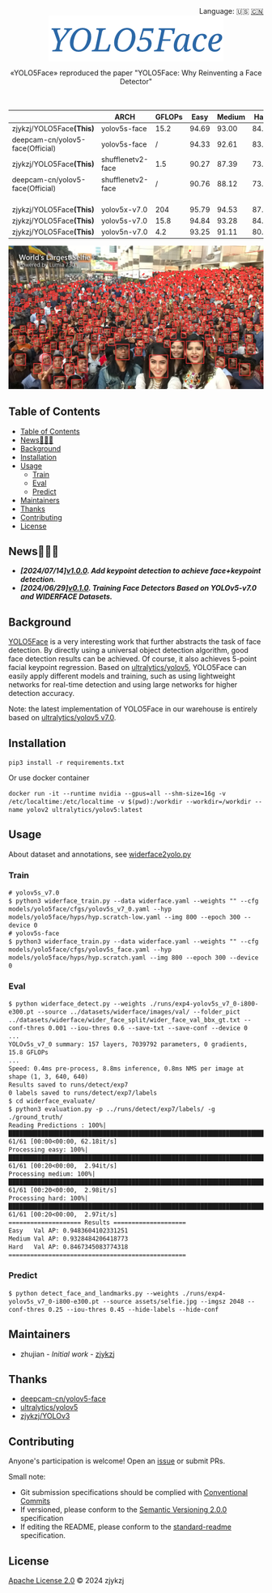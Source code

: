 <div align="right">
  Language:
    🇺🇸
  <a title="Chinese" href="./README.zh-CN.md">🇨🇳</a>
</div>

<div align="center"><a title="" href="https://github.com/zjykzj/YOLO5Face"><img align="center" src="assets/logo/YOLO5Face.png" alt=""></a></div>

<p align="center">
  «YOLO5Face» reproduced the paper "YOLO5Face: Why Reinventing a Face Detector"
<br>
<br>
  <a href="https://github.com/RichardLitt/standard-readme"><img src="https://img.shields.io/badge/standard--readme-OK-green.svg?style=flat-square" alt=""></a>
  <a href="https://conventionalcommits.org"><img src="https://img.shields.io/badge/Conventional%20Commits-1.0.0-yellow.svg" alt=""></a>
  <a href="http://commitizen.github.io/cz-cli/"><img src="https://img.shields.io/badge/commitizen-friendly-brightgreen.svg" alt=""></a>
</p>

<!-- <style type="text/css">
.tg  {border-collapse:collapse;border-spacing:0;}
.tg td{border-color:black;border-style:solid;border-width:1px;font-family:Arial, sans-serif;font-size:14px;
  overflow:hidden;padding:10px 5px;word-break:normal;}
.tg th{border-color:black;border-style:solid;border-width:1px;font-family:Arial, sans-serif;font-size:14px;
  font-weight:normal;overflow:hidden;padding:10px 5px;word-break:normal;}
.tg .tg-zkss{background-color:#FFF;border-color:inherit;color:#333;text-align:center;vertical-align:top}
.tg .tg-vc3l{background-color:#FFF;border-color:inherit;color:#1F2328;text-align:center;vertical-align:top}
.tg .tg-c3ow{border-color:inherit;text-align:center;vertical-align:top}
.tg .tg-fr9f{background-color:#FFF;border-color:inherit;color:#333;font-weight:bold;text-align:center;vertical-align:top}
.tg .tg-jw1t{background-color:#FFF;border-color:inherit;color:#555;font-weight:bold;text-align:center;vertical-align:top}
.tg .tg-7btt{border-color:inherit;font-weight:bold;text-align:center;vertical-align:top}
.tg .tg-9y4h{background-color:#FFF;border-color:inherit;color:#1F2328;text-align:center;vertical-align:middle}
.tg .tg-y5w1{background-color:#FFF;border-color:inherit;color:#00E;font-weight:bold;text-align:center;vertical-align:top}
</style> -->
<table class="tg"><thead>
  <tr>
    <th class="tg-fr9f"></th>
    <th class="tg-fr9f">ARCH</th>
    <th class="tg-fr9f">GFLOPs</th>
    <th class="tg-jw1t">Easy</th>
    <th class="tg-7btt">Medium</th>
    <th class="tg-7btt">Hard</th>
  </tr></thead>
<tbody>
  <tr>
    <td class="tg-y5w1">zjykzj/YOLO5Face<span style="font-weight:700;font-style:normal">(This)</span></td>
    <td class="tg-zkss"><span style="background-color:#FFF">yolov5s-face</span></td>
    <td class="tg-vc3l">15.2</td>
    <td class="tg-9y4h">94.69</td>
    <td class="tg-c3ow">93.00</td>
    <td class="tg-c3ow">84.73</td>
  </tr>
  <tr>
    <td class="tg-fr9f">deepcam-cn/yolov5-face(Official)</td>
    <td class="tg-zkss"><span style="background-color:#FFF">yolov5s-face</span></td>
    <td class="tg-zkss">/</td>
    <td class="tg-9y4h">94.33</td>
    <td class="tg-9y4h">92.61</td>
    <td class="tg-9y4h">83.15</td>
  </tr>
  <tr>
    <td class="tg-y5w1">zjykzj/YOLO5Face<span style="font-weight:700;font-style:normal">(This)</span></td>
    <td class="tg-zkss"><span style="background-color:#FFF">shufflenetv2-face</span></td>
    <td class="tg-vc3l">1.5</td>
    <td class="tg-9y4h">90.27</td>
    <td class="tg-c3ow">87.39</td>
    <td class="tg-c3ow">73.60</td>
  </tr>
  <tr>
    <td class="tg-fr9f">deepcam-cn/yolov5-face(Official)</td>
    <td class="tg-zkss"><span style="background-color:#FFF">shufflenetv2-face</span></td>
    <td class="tg-vc3l">/</td>
    <td class="tg-zkss">90.76</td>
    <td class="tg-vc3l">88.12</td>
    <td class="tg-vc3l">73.82</td>
  </tr>
  <tr style="height:20px; background-color:#f2f2f2;">
    <!-- 这里可以不放<td>标签，也可以放空白的<td>标签以保持对齐 -->
  </tr>
  <tr>
    <td class="tg-y5w1">zjykzj/YOLO5Face<span style="font-weight:700;font-style:normal">(This)</span></td>
    <td class="tg-zkss"><span style="background-color:#FFF">yolov5x-v7.0</span></td>
    <td class="tg-vc3l">204</td>
    <td class="tg-zkss">95.79</td>
    <td class="tg-vc3l">94.53</td>
    <td class="tg-vc3l">87.63</td>
  </tr>
  <tr>
    <td class="tg-y5w1">zjykzj/YOLO5Face<span style="font-weight:700;font-style:normal">(This)</span></td>
    <td class="tg-zkss"><span style="background-color:#FFF">yolov5s-v7.0</span></td>
    <td class="tg-vc3l">15.8</td>
    <td class="tg-zkss">94.84</td>
    <td class="tg-vc3l">93.28</td>
    <td class="tg-vc3l">84.67</td>
  </tr>
  <tr>
    <td class="tg-y5w1">zjykzj/YOLO5Face<span style="font-weight:700;font-style:normal">(This)</span></td>
    <td class="tg-zkss"><span style="background-color:#FFF">yolov5n-v7.0</span></td>
    <td class="tg-vc3l">4.2</td>
    <td class="tg-zkss">93.25</td>
    <td class="tg-vc3l">91.11</td>
    <td class="tg-vc3l">80.33</td>
  </tr>
</tbody></table>

![](./assets/results/selfie.jpg)

## Table of Contents

- [Table of Contents](#table-of-contents)
- [News🚀🚀🚀](#news)
- [Background](#background)
- [Installation](#installation)
- [Usage](#usage)
  - [Train](#train)
  - [Eval](#eval)
  - [Predict](#predict)
- [Maintainers](#maintainers)
- [Thanks](#thanks)
- [Contributing](#contributing)
- [License](#license)

## News🚀🚀🚀

* ***[2024/07/14][v1.0.0](https://github.com/zjykzj/YOLO5Face/releases/tag/v1.0.0). Add keypoint detection to achieve face+keypoint detection.***
* ***[2024/06/29][v0.1.0](https://github.com/zjykzj/YOLO5Face/releases/tag/v0.1.0). Training Face Detectors Based on YOLOv5-v7.0 and WIDERFACE Datasets.***

## Background

[YOLO5Face](https://arxiv.org/abs/2105.12931) is a very interesting work that further abstracts the task of face detection. By directly using a universal object detection algorithm, good face detection results can be achieved. Of course, it also achieves 5-point facial keypoint regression. Based on [ultralytics/yolov5](https://github.com/ultralytics/yolov5), YOLO5Face can easily apply different models and training, such as using lightweight networks for real-time detection and using large networks for
higher detection accuracy.

Note: the latest implementation of YOLO5Face in our warehouse is entirely based on [ultralytics/yolov5 v7.0](https://github.com/ultralytics/yolov5/releases/tag/v7.0).

## Installation

```shell
pip3 install -r requirements.txt
```

Or use docker container

```shell
docker run -it --runtime nvidia --gpus=all --shm-size=16g -v /etc/localtime:/etc/localtime -v $(pwd):/workdir --workdir=/workdir --name yolov2 ultralytics/yolov5:latest
```

## Usage

About dataset and annotations, see [widerface2yolo.py](./widerface2yolo.py)

### Train

```shell
# yolov5s_v7.0
$ python3 widerface_train.py --data widerface.yaml --weights "" --cfg models/yolo5face/cfgs/yolov5s_v7_0.yaml --hyp models/yolo5face/hyps/hyp.scratch-low.yaml --img 800 --epoch 300 --device 0
# yolov5s-face
$ python3 widerface_train.py --data widerface.yaml --weights "" --cfg models/yolo5face/cfgs/yolov5s_face.yaml --hyp models/yolo5face/hyps/hyp.scratch.yaml --img 800 --epoch 300 --device 0
```

### Eval

```shell
$ python widerface_detect.py --weights ./runs/exp4-yolov5s_v7_0-i800-e300.pt --source ../datasets/widerface/images/val/ --folder_pict ../datasets/widerface/wider_face_split/wider_face_val_bbx_gt.txt --conf-thres 0.001 --iou-thres 0.6 --save-txt --save-conf --device 0
...
YOLOv5s_v7_0 summary: 157 layers, 7039792 parameters, 0 gradients, 15.8 GFLOPs
...
Speed: 0.4ms pre-process, 8.8ms inference, 0.8ms NMS per image at shape (1, 3, 640, 640)
Results saved to runs/detect/exp7
0 labels saved to runs/detect/exp7/labels
$ cd widerface_evaluate/
$ python3 evaluation.py -p ../runs/detect/exp7/labels/ -g ./ground_truth/
Reading Predictions : 100%|█████████████████████████████████████████████████████████████████████████████████████████████████████████| 61/61 [00:00<00:00, 62.18it/s]
Processing easy: 100%|██████████████████████████████████████████████████████████████████████████████████████████████████████████████| 61/61 [00:20<00:00,  2.94it/s]
Processing medium: 100%|████████████████████████████████████████████████████████████████████████████████████████████████████████████| 61/61 [00:20<00:00,  2.98it/s]
Processing hard: 100%|██████████████████████████████████████████████████████████████████████████████████████████████████████████████| 61/61 [00:20<00:00,  2.97it/s]
==================== Results ====================
Easy   Val AP: 0.9483604102331251
Medium Val AP: 0.9328484206418773
Hard   Val AP: 0.8467345083774318
=================================================
```

### Predict

```shell
$ python detect_face_and_landmarks.py --weights ./runs/exp4-yolov5s_v7_0-i800-e300.pt --source assets/selfie.jpg --imgsz 2048 --conf-thres 0.25 --iou-thres 0.45 --hide-labels --hide-conf
```

## Maintainers

* zhujian - *Initial work* - [zjykzj](https://github.com/zjykzj)

## Thanks

* [deepcam-cn/yolov5-face](https://github.com/deepcam-cn/yolov5-face)
* [ultralytics/yolov5](https://github.com/ultralytics/yolov5)
* [zjykzj/YOLOv3](https://github.com/zjykzj/YOLOv3)

## Contributing

Anyone's participation is welcome! Open an [issue](https://github.com/zjykzj/YOLO5Face/issues) or submit PRs.

Small note:

* Git submission specifications should be complied
  with [Conventional Commits](https://www.conventionalcommits.org/en/v1.0.0-beta.4/)
* If versioned, please conform to the [Semantic Versioning 2.0.0](https://semver.org) specification
* If editing the README, please conform to the [standard-readme](https://github.com/RichardLitt/standard-readme)
  specification.

## License

[Apache License 2.0](LICENSE) © 2024 zjykzj